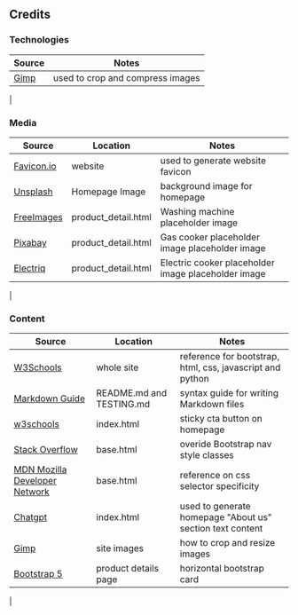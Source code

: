 ## Credits

### Technologies
| Source | Notes |
| --- | --- |
| [Gimp](https://www.gimp.org/) |used to crop and compress images  |
|

### Media 
| Source | Location | Notes |
| --- | --- | --- |
| [Favicon.io](https://favicon.io/favicon-generator/) | website | used to generate website favicon  |
| [Unsplash](https://unsplash.com/photos/white-\front-load-washing-machine-5cpBWEl6y6c)|Homepage Image|background image for homepage|
| [FreeImages](https://www.freeimages.com/photo/washing-machine-1418432)|product_detail.html|Washing machine placeholder image|
| [Pixabay](https://pixabay.com/illustrations/gas-cooker-oven-cooked-kitchen-7317915/)|product_detail.html|Gas cooker placeholder image placeholder image|
| [Electriq](https://www.electriq.co.uk/p/eqec60b4/electriq-60cm-electric-cooker-with-twin-cavity-and-ceramic-hob-in-black)|product_detail.html|Electric cooker placeholder image placeholder image|
|


### Content

| Source | Location | Notes |
| --- | --- | --- |
| [W3Schools](https://www.w3schools.com/) | whole site | reference for bootstrap, html, css, javascript and python |
| [Markdown Guide](https://www.markdownguide.org/cheat-sheet/) | README.md and TESTING.md | syntax guide for writing Markdown files |
| [w3schools](https://www.w3schools.com/css/css_positioning.asp)| index.html | sticky cta button on homepage |
|[Stack Overflow](https://stackoverflow.com/questions/18838463/bootstrap-center-navbar-items)| base.html |overide Bootstrap nav style classes |
|[MDN Mozilla Developer Network](https://developer.mozilla.org/en-US/docs/Web/CSS/Specificity)|base.html|reference on css selector specificity|
|[Chatgpt](https://openai.com/blog/chatgpt)|index.html|used to generate homepage "About us" section text content|
|[Gimp](https://www.gimp.org/tutorials/GIMP_Quickies/)|site images|how to crop and resize images|
|[Bootstrap 5](https://getbootstrap.com/docs/5.3/components/card/#horizontal)| product details page|horizontal bootstrap card|
|


